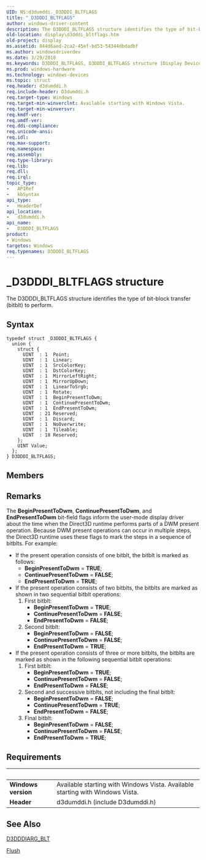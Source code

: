 ```yaml
---
UID: NS:d3dumddi._D3DDDI_BLTFLAGS
title: "_D3DDDI_BLTFLAGS"
author: windows-driver-content
description: The D3DDDI_BLTFLAGS structure identifies the type of bit-block transfer (bitblt) to perform.
old-location: display\d3dddi_bltflags.htm
old-project: display
ms.assetid: 844d6aed-2ca2-45ef-bd53-54344dbdadbf
ms.author: windowsdriverdev
ms.date: 3/29/2018
ms.keywords: D3DDDI_BLTFLAGS, D3DDDI_BLTFLAGS structure [Display Devices], D3D_other_Structs_8d70fa64-3813-4165-a64d-4e91287e05d5.xml, _D3DDDI_BLTFLAGS, d3dumddi/D3DDDI_BLTFLAGS, display.d3dddi_bltflags
ms.prod: windows-hardware
ms.technology: windows-devices
ms.topic: struct
req.header: d3dumddi.h
req.include-header: D3dumddi.h
req.target-type: Windows
req.target-min-winverclnt: Available starting with Windows Vista.
req.target-min-winversvr: 
req.kmdf-ver: 
req.umdf-ver: 
req.ddi-compliance: 
req.unicode-ansi: 
req.idl: 
req.max-support: 
req.namespace: 
req.assembly: 
req.type-library: 
req.lib: 
req.dll: 
req.irql: 
topic_type:
-	APIRef
-	kbSyntax
api_type:
-	HeaderDef
api_location:
-	d3dumddi.h
api_name:
-	D3DDDI_BLTFLAGS
product:
- Windows
targetos: Windows
req.typenames: D3DDDI_BLTFLAGS
---
```


# _D3DDDI_BLTFLAGS structure
The D3DDDI_BLTFLAGS structure identifies the type of bit-block transfer (bitblt) to perform.

## Syntax
```
typedef struct _D3DDDI_BLTFLAGS {
  union {
    struct {
      UINT  : 1  Point;
      UINT  : 1  Linear;
      UINT  : 1  SrcColorKey;
      UINT  : 1  DstColorKey;
      UINT  : 1  MirrorLeftRight;
      UINT  : 1  MirrorUpDown;
      UINT  : 1  LinearToSrgb;
      UINT  : 1  Rotate;
      UINT  : 1  BeginPresentToDwm;
      UINT  : 1  ContinuePresentToDwm;
      UINT  : 1  EndPresentToDwm;
      UINT  : 21 Reserved;
      UINT  : 1  Discard;
      UINT  : 1  NoOverwrite;
      UINT  : 1  Tileable;
      UINT  : 18 Reserved;
    };
    UINT Value;
  };
} D3DDDI_BLTFLAGS;
```

## Members


## Remarks
The <b>BeginPresentToDwm</b>, <b>ContinuePresentToDwm</b>, and <b>EndPresentToDwm</b> bit-field flags inform the user-mode display driver about the time when the Direct3D runtime performs parts of a DWM present operation.  Because DWM present operations can occur in multiple steps, the Direct3D runtime uses these flags to mark the steps in a sequence of bitblts. For example:  

<ul>
<li>If the present operation consists of one bitblt, the bitblt is marked as follows:<ul>
<li><b>BeginPresentToDwm</b> = <b>TRUE</b>;</li>
<li><b>ContinuePresentToDwm</b> = <b>FALSE</b>;</li>
<li><b>EndPresentToDwm</b> = <b>TRUE</b>;</li>
</ul>
</li>
<li>If the present operation consists of two bitblts, the bitblts are marked as shown in two sequential bitblt operations:<ol>
<li>First bitblt:<ul>
<li><b>BeginPresentToDwm</b> = <b>TRUE</b>;</li>
<li><b>ContinuePresentToDwm</b> = <b>FALSE</b>;</li>
<li><b>EndPresentToDwm</b> = <b>FALSE</b>;</li>
</ul>
</li>
<li>Second bitblt:<ul>
<li><b>BeginPresentToDwm</b> = <b>FALSE</b>;</li>
<li><b>ContinuePresentToDwm</b> = <b>FALSE</b>;</li>
<li><b>EndPresentToDwm</b> = <b>TRUE</b>;</li>
</ul>
</li>
</ol>
</li>
<li>If the present operation consists of three or more bitblts, the bitblts are marked as shown in the following sequential bitblt operations:<ol>
<li>First bitblt:<ul>
<li><b>BeginPresentToDwm</b> = <b>TRUE</b>;</li>
<li><b>ContinuePresentToDwm</b> = <b>FALSE</b>;</li>
<li><b>EndPresentToDwm</b> = <b>FALSE</b>;</li>
</ul>
</li>
<li>Second and successive bitblts, not including the final bitblt:<ul>
<li><b>BeginPresentToDwm</b> = <b>FALSE</b>;</li>
<li><b>ContinuePresentToDwm</b> = <b>TRUE</b>;</li>
<li><b>EndPresentToDwm</b> = <b>FALSE</b>;</li>
</ul>
</li>
<li>Final bitblt:<ul>
<li><b>BeginPresentToDwm</b> = <b>FALSE</b>;</li>
<li><b>ContinuePresentToDwm</b> = <b>FALSE</b>;</li>
<li><b>EndPresentToDwm</b> = <b>TRUE</b>;</li>
</ul>
</li>
</ol>
</li>
</ul>

## Requirements
| &nbsp; | &nbsp; |
| ---- |:---- |
| **Windows version** | Available starting with Windows Vista. Available starting with Windows Vista. |
| **Header** | d3dumddi.h (include D3dumddi.h) |

## See Also

<a href="https://msdn.microsoft.com/library/windows/hardware/ff542884">D3DDDIARG_BLT</a>



<a href="https://msdn.microsoft.com/library/windows/hardware/hh463886">Flush</a>